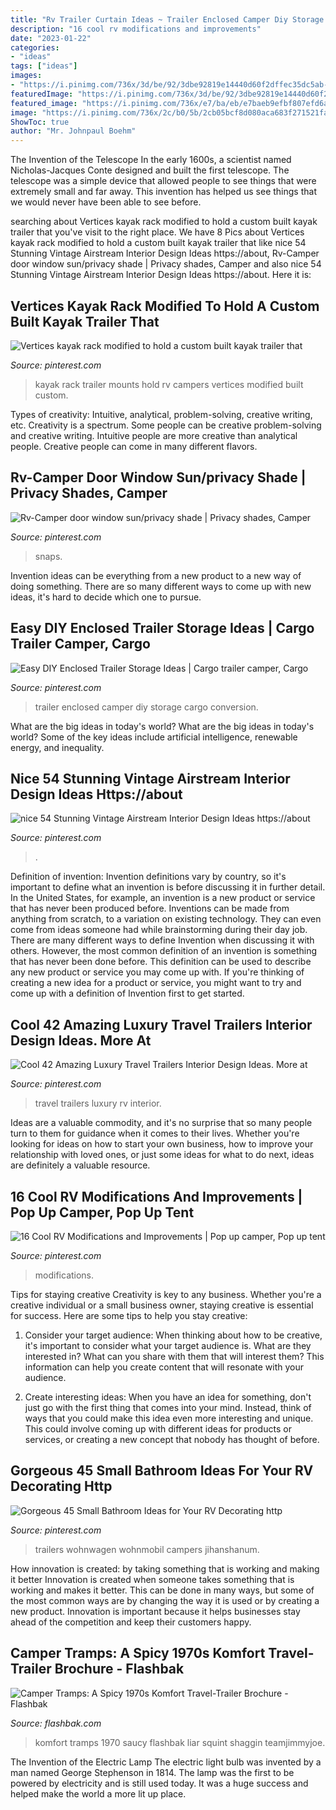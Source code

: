 ```yaml
---
title: "Rv Trailer Curtain Ideas ~ Trailer Enclosed Camper Diy Storage Cargo Conversion"
description: "16 cool rv modifications and improvements"
date: "2023-01-22"
categories:
- "ideas"
tags: ["ideas"]
images:
- "https://i.pinimg.com/736x/3d/be/92/3dbe92819e14440d60f2dffec35dc5ab--kayak-trailer-kayak-rack.jpg"
featuredImage: "https://i.pinimg.com/736x/3d/be/92/3dbe92819e14440d60f2dffec35dc5ab--kayak-trailer-kayak-rack.jpg"
featured_image: "https://i.pinimg.com/736x/e7/ba/eb/e7baeb9efbf807efd6ad602bb3cddb26.jpg"
image: "https://i.pinimg.com/736x/2c/b0/5b/2cb05bcf8d080aca683f271521fa0566.jpg"
ShowToc: true
author: "Mr. Johnpaul Boehm"
---
```



The Invention of the Telescope
In the early 1600s, a scientist named Nicholas-Jacques Conte designed and built the first telescope. The telescope was a simple device that allowed people to see things that were extremely small and far away. This invention has helped us see things that we would never have been able to see before.

	

		
searching about Vertices kayak rack modified to hold a custom built kayak trailer that you've visit to the right place. We have 8 Pics about Vertices kayak rack modified to hold a custom built kayak trailer that like nice 54 Stunning Vintage Airstream Interior Design Ideas https://about, Rv-Camper door window sun/privacy shade | Privacy shades, Camper and also nice 54 Stunning Vintage Airstream Interior Design Ideas https://about. Here it is:
		
    
## Vertices Kayak Rack Modified To Hold A Custom Built Kayak Trailer That

<img loading=lazy src="https://i.pinimg.com/736x/3d/be/92/3dbe92819e14440d60f2dffec35dc5ab--kayak-trailer-kayak-rack.jpg" onerror="this.onerror=null;this.src='https://tse3.mm.bing.net/th?id=OIP.E1kwVdSc-l1t-ery4M4EDgHaJ3&amp;pid=15.1';" alt="Vertices kayak rack modified to hold a custom built kayak trailer that">

_Source: pinterest.com_

>kayak rack trailer mounts hold rv campers vertices modified built custom. 

	

Types of creativity: Intuitive, analytical, problem-solving, creative writing, etc.
Creativity is a spectrum. Some people can be creative problem-solving and creative writing. Intuitive people are more creative than analytical people. Creative people can come in many different flavors.

    
## Rv-Camper Door Window Sun/privacy Shade | Privacy Shades, Camper

<img loading=lazy src="https://i.pinimg.com/736x/2c/b0/5b/2cb05bcf8d080aca683f271521fa0566.jpg" onerror="this.onerror=null;this.src='https://tse3.mm.bing.net/th?id=OIP.Y7pY0YMr-BMZFdXSZlaFGwHaJ3&amp;pid=15.1';" alt="Rv-Camper door window sun/privacy shade | Privacy shades, Camper">

_Source: pinterest.com_

>snaps. 

	

Invention ideas can be everything from a new product to a new way of doing something. There are so many different ways to come up with new ideas, it's hard to decide which one to pursue.

    
## Easy DIY Enclosed Trailer Storage Ideas | Cargo Trailer Camper, Cargo

<img loading=lazy src="https://i.pinimg.com/736x/e7/ba/eb/e7baeb9efbf807efd6ad602bb3cddb26.jpg" onerror="this.onerror=null;this.src='https://tse1.mm.bing.net/th?id=OIP.28oJT0f9xuszgZNPRlNoEgHaJ3&amp;pid=15.1';" alt="Easy DIY Enclosed Trailer Storage Ideas | Cargo trailer camper, Cargo">

_Source: pinterest.com_

>trailer enclosed camper diy storage cargo conversion. 

	

What are the big ideas in today's world?
What are the big ideas in today's world? 
Some of the key ideas include artificial intelligence, renewable energy, and inequality.

    
## Nice 54 Stunning Vintage Airstream Interior Design Ideas Https://about

<img loading=lazy src="https://i.pinimg.com/736x/21/7f/be/217fbecf55ee411c0b80369e6a77a56c.jpg" onerror="this.onerror=null;this.src='https://tse4.mm.bing.net/th?id=OIP.BYYwPD6Rbf9fzZxRoJfq9AHaLG&amp;pid=15.1';" alt="nice 54 Stunning Vintage Airstream Interior Design Ideas https://about">

_Source: pinterest.com_

>. 

	

Definition of invention:
Invention definitions vary by country, so it's important to define what an invention is before discussing it in further detail. In the United States, for example, an invention is a new product or service that has never been produced before. Inventions can be made from anything from scratch, to a variation on existing technology. They can even come from ideas someone had while brainstorming during their day job.
There are many different ways to define Invention when discussing it with others. However, the most common definition of an invention is something that has never been done before. This definition can be used to describe any new product or service you may come up with. If you're thinking of creating a new idea for a product or service, you might want to try and come up with a definition of Invention first to get started.

    
## Cool 42 Amazing Luxury Travel Trailers Interior Design Ideas. More At

<img loading=lazy src="https://i.pinimg.com/736x/47/c1/77/47c17722ac7e8275c0fdb9c88b9dbe13.jpg" onerror="this.onerror=null;this.src='https://tse4.mm.bing.net/th?id=OIP.cb7GqhN2TogWVc522YOCOAHaLH&amp;pid=15.1';" alt="Cool 42 Amazing Luxury Travel Trailers Interior Design Ideas. More at">

_Source: pinterest.com_

>travel trailers luxury rv interior. 

	

Ideas are a valuable commodity, and it's no surprise that so many people turn to them for guidance when it comes to their lives. Whether you're looking for ideas on how to start your own business, how to improve your relationship with loved ones, or just some ideas for what to do next, ideas are definitely a valuable resource.

    
## 16 Cool RV Modifications And Improvements | Pop Up Camper, Pop Up Tent

<img loading=lazy src="https://i.pinimg.com/736x/04/1b/16/041b16f484488abd9f107589d9413093.jpg" onerror="this.onerror=null;this.src='https://tse1.mm.bing.net/th?id=OIP.clpPZR-rnLSbme2CQaNXQgHaJ4&amp;pid=15.1';" alt="16 Cool RV Modifications and Improvements | Pop up camper, Pop up tent">

_Source: pinterest.com_

>modifications. 

	

Tips for staying creative
Creativity is key to any business. Whether you're a creative individual or a small business owner, staying creative is essential for success. Here are some tips to help you stay creative: 
1. Consider your target audience: When thinking about how to be creative, it's important to consider what your target audience is. What are they interested in? What can you share with them that will interest them? This information can help you create content that will resonate with your audience. 

2. Create interesting ideas: When you have an idea for something, don't just go with the first thing that comes into your mind. Instead, think of ways that you could make this idea even more interesting and unique. This could involve coming up with different ideas for products or services, or creating a new concept that nobody has thought of before. 


    
## Gorgeous 45 Small Bathroom Ideas For Your RV Decorating Http

<img loading=lazy src="https://i.pinimg.com/736x/11/b9/ee/11b9eea27528e5650477369e3bf1c53b.jpg" onerror="this.onerror=null;this.src='https://tse3.mm.bing.net/th?id=OIP.upQ10_ljgMqCCNRaJmkPNwHaLF&amp;pid=15.1';" alt="Gorgeous 45 Small Bathroom Ideas for Your RV Decorating http">

_Source: pinterest.com_

>trailers wohnwagen wohnmobil campers jihanshanum. 

	

How innovation is created: by taking something that is working and making it better
Innovation is created when someone takes something that is working and makes it better. This can be done in many ways, but some of the most common ways are by changing the way it is used or by creating a new product. Innovation is important because it helps businesses stay ahead of the competition and keep their customers happy.

    
## Camper Tramps: A Spicy 1970s Komfort Travel-Trailer Brochure - Flashbak

<img loading=lazy src="https://flashbak.com/wp-content/uploads/2017/01/Komfort-RV-brocure-1970-5-768x1452.jpg" onerror="this.onerror=null;this.src='https://tse1.mm.bing.net/th?id=OIP.lkawA43PjGEkP2B1-NY9BwHaOA&amp;pid=15.1';" alt="Camper Tramps: A Spicy 1970s Komfort Travel-Trailer Brochure - Flashbak">

_Source: flashbak.com_

>komfort tramps 1970 saucy flashbak liar squint shaggin teamjimmyjoe. 

	

The Invention of the Electric Lamp
The electric light bulb was invented by a man named George Stephenson in 1814. The lamp was the first to be powered by electricity and is still used today. It was a huge success and helped make the world a more lit up place.

